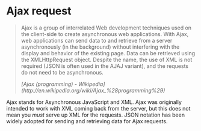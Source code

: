 # Ajax request

> Ajax is a group of interrelated Web development techniques used on the client-side to create asynchronous web applications. With Ajax, web applications can send data to and retrieve from a server asynchronously (in the background) without interfering with the display and behavior of the existing page. Data can be retrieved using the XMLHttpRequest object. Despite the name, the use of XML is not required (JSON is often used in the AJAJ variant), and the requests do not need to be asynchronous.
> <footer><cite>[Ajax (programming) - Wikipedia](http://en.wikipedia.org/wiki/Ajax_%28programming%29)

Ajax stands for Asynchronous JavaScript and XML. Ajax was originally intended to work with XML coming back from the server, but this does not mean you *must* serve up XML for the requests. JSON notation has been widely adopted for sending and retrieving data for Ajax requests.
